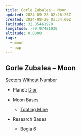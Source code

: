 ```yaml
---
title: Gorle Zubalea - Moon
updated: 2024-09-28 02:26:26Z
created: 2024-08-20 01:34:00Z
latitude: 32.85461970
longitude: -79.97481030
altitude: 0.0000
tags:
  - moon
  - pwp
---
```


## Gorle Zubalea &ndash; Moon

[Sectors Without Number](https://sectorswithoutnumber.com/sector/bfDcBzTtgpeyLUfwzjio/moon/th1l9dh2qpwDEmY4PFVt)

- Planet: [Dior](../../../Gaming/StarsWithoutNumber/PiratesWithoutPlunder/Dior%20-%20Planet.md)

- Moon Bases
   -   [Tooting Mine](../../../Gaming/StarsWithoutNumber/PiratesWithoutPlunder/Tooting%20Mine%20-%20Moon%20Base.md)

- Research Bases
   -   [Bogia 6](:/)

